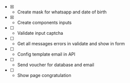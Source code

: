 - [x] - Create mask for whatsapp and date of birth
- [x] - Create components inputs
- [ ] - Validate input captcha
- [ ] - Get all messages errors in validate and show in form
- [ ] - Config template email in API
- [ ] - Send voucher for database and email
- [ ] - Show page congratulation
